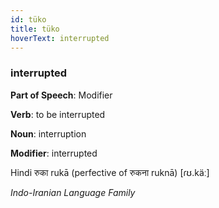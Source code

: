 ```yaml
---
id: tüko
title: tüko
hoverText: interrupted
---
```


### interrupted

**Part of Speech**: Modifier

**Verb**: to be interrupted

**Noun**: interruption

**Modifier**: interrupted

Hindi रुका rukā (perfective of रुकना ruknā) [ɾʊ.käː]

*Indo-Iranian Language Family*